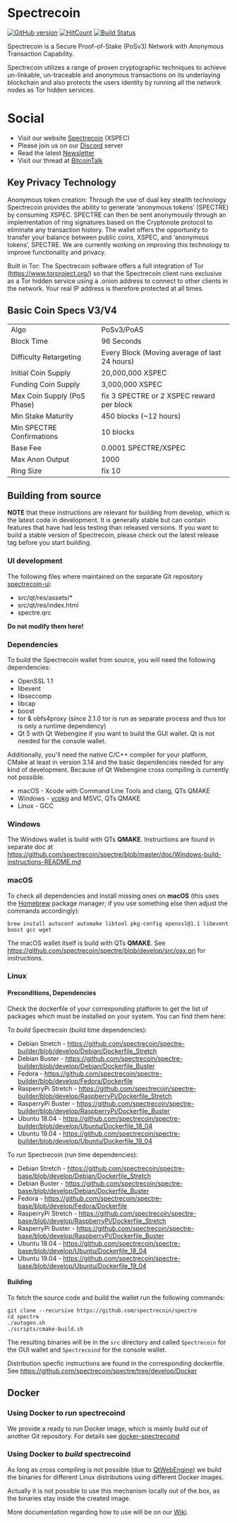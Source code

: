 # Spectrecoin
[![GitHub version](https://badge.fury.io/gh/spectrecoin%2Fspectre.svg)](https://badge.fury.io/gh/spectrecoin%2Fspectre) [![HitCount](http://hits.dwyl.io/spectrecoin/https://github.com/spectrecoin/spectre.svg)](http://hits.dwyl.io/spectrecoin/https://github.com/spectrecoin/spectre)
[![Build Status](https://ci.spectreproject.io/buildStatus/icon?job=Spectrecoin/spectre/develop)](https://ci.spectreproject.io/job/Spectrecoin/job/spectre/job/develop/)

Spectrecoin is a Secure Proof-of-Stake (PoSv3) Network with Anonymous Transaction Capability.

Spectrecoin utilizes a range of proven cryptographic techniques to achieve un-linkable,
un-traceable and anonymous transactions on its underlaying blockchain and also protects
the users identity by running all the network nodes as Tor hidden services.

# Social
- Visit our website [Spectrecoin](https://spectreproject.io/) (XSPEC)
- Please join us on our [Discord](https://discord.gg/ckkrb8m) server
- Read the latest [Newsletter](https://news.spectreproject.io/)
- Visit our thread at [BitcoinTalk](https://bitcointalk.org/index.php?topic=2103301.0)

## Key Privacy Technology

Anonymous token creation: Through the use of dual key stealth technology Spectrecoin provides
the ability to generate ‘anonymous tokens’ (SPECTRE) by consuming XSPEC. SPECTRE can then be
sent anonymously through an implementation of ring signatures based on the Cryptonote protocol
to eliminate any transaction history. The wallet offers the opportunity to transfer your
balance between public coins, XSPEC, and ‘anonymous tokens’, SPECTRE. We are currently working
on improving this technology to improve functionality and privacy.

Built in Tor: The Spectrecoin software offers a full integration of Tor
(https://www.torproject.org/) so that the Spectrecoin client runs exclusive as a Tor
hidden service using a .onion address to connect to other clients in the network. Your
real IP address is therefore protected at all times.

## Basic Coin Specs V3/V4
<table>
<tr><td>Algo</td><td>PoSv3/PoAS</td></tr>
<tr><td>Block Time</td><td>96 Seconds</td></tr>
<tr><td>Difficulty Retargeting</td><td>Every Block (Moving average of last 24 hours)</td></tr>
<tr><td>Initial Coin Supply</td><td>20,000,000 XSPEC</td></tr>
<tr><td>Funding Coin Supply</td><td>3,000,000 XSPEC</td></tr>
<tr><td>Max Coin Supply (PoS Phase)</td><td>fix 3 SPECTRE or 2 XSPEC reward per block</td></tr>
<tr><td>Min Stake Maturity</td><td>450 blocks (~12 hours)</td></tr>
<tr><td>Min SPECTRE Confirmations</td><td>10 blocks</td></tr>
<tr><td>Base Fee</td><td>0.0001 SPECTRE/XSPEC</td></tr>
<tr><td>Max Anon Output</td><td>1000</td></tr>
<tr><td>Ring Size</td><td>fix 10</td></tr>
</table>

## Building from source

**NOTE** that these instructions are relevant for building from develop, which is the latest
code in development. It is generally stable but can contain features that have had less
testing than released versions. If you want to build a stable version of Spectrecoin, please
check out the latest release tag before you start building.

### UI development

The following files where maintained on the separate Git repository
[spectrecoin-ui](https://github.com/spectrecoin/spectrecoin-ui):
* src/qt/res/assets/*
* src/qt/res/index.html
* spectre.qrc

**Do not modify them here!**

### Dependencies

To build the Spectrecoin wallet from source, you will need the following dependencies:

 * OpenSSL 1.1
 * libevent
 * libseccomp
 * libcap
 * boost
 * tor & obfs4proxy (since 2.1.0 tor is run as separate process and thus tor is only a
 runtime dependency)
 * Qt 5 with Qt Webengine if you want to build the GUI wallet. Qt is not needed for the
 console wallet.

Additionally, you'll need the native C/C++ compiler for your platform, CMake at least in 
version 3.14 and the basic dependencies needed for any kind of development. Because of 
Qt Webengine cross compiling is currently not possible.

 * macOS - Xcode with Command Line Tools and clang, QTs QMAKE
 * Windows - [vcpkg](https://github.com/Microsoft/vcpkg) and MSVC, QTs QMAKE
 * Linux - GCC

### Windows

The Windows wallet is build with QTs **QMAKE**. Instructions are found in separate doc
at https://github.com/spectrecoin/spectre/blob/master/doc/Windows-build-instructions-README.md

### macOS

To check all dependencies and install missing ones on **macOS** (this uses the
[Homebrew](https://brew.sh/) package manager; if you use something else then adjust
the commands accordingly):

```
brew install autoconf automake libtool pkg-config openssl@1.1 libevent boost gcc wget
```

The macOS wallet itself is build with QTs **QMAKE**. See
https://github.com/spectrecoin/spectre/blob/develop/src/osx.pri for instructions.

### Linux

#### Preconditions, Dependencies

Check the dockerfile of your corresponding platform to get the list of packages which
must be installed on your system. You can find them here:

To _build_ Spectrecoin (build time dependencies):
 * Debian Stretch - https://github.com/spectrecoin/spectre-builder/blob/develop/Debian/Dockerfile_Stretch
 * Debian Buster - https://github.com/spectrecoin/spectre-builder/blob/develop/Debian/Dockerfile_Buster
 * Fedora - https://github.com/spectrecoin/spectre-builder/blob/develop/Fedora/Dockerfile
 * RasperryPi Stretch - https://github.com/spectrecoin/spectre-builder/blob/develop/RaspberryPi/Dockerfile_Stretch
 * RasperryPi Buster - https://github.com/spectrecoin/spectre-builder/blob/develop/RaspberryPi/Dockerfile_Buster
 * Ubuntu 18.04 - https://github.com/spectrecoin/spectre-builder/blob/develop/Ubuntu/Dockerfile_18_04
 * Ubuntu 19.04 - https://github.com/spectrecoin/spectre-builder/blob/develop/Ubuntu/Dockerfile_19_04

To _run_ Spectrecoin (run time dependencies):
 * Debian Stretch - https://github.com/spectrecoin/spectre-base/blob/develop/Debian/Dockerfile_Stretch
 * Debian Buster - https://github.com/spectrecoin/spectre-base/blob/develop/Debian/Dockerfile_Buster
 * Fedora - https://github.com/spectrecoin/spectre-base/blob/develop/Fedora/Dockerfile
 * RasperryPi Stretch - https://github.com/spectrecoin/spectre-base/blob/develop/RaspberryPi/Dockerfile_Stretch
 * RasperryPi Buster - https://github.com/spectrecoin/spectre-base/blob/develop/RaspberryPi/Dockerfile_Buster
 * Ubuntu 18.04 - https://github.com/spectrecoin/spectre-base/blob/develop/Ubuntu/Dockerfile_18_04
 * Ubuntu 19.04 - https://github.com/spectrecoin/spectre-base/blob/develop/Ubuntu/Dockerfile_19_04

#### Building

To fetch the source code and build the wallet run the following commands:

```
git clone --recursive https://github.com/spectrecoin/spectre
cd spectre
./autogen.sh
./scripts/cmake-build.sh
```

The resulting binaries will be in the `src` directory and called `Spectrecoin` for the GUI
wallet and `Spectrecoind` for the console wallet.

Distribution specfic instructions are found in the corresponding dockerfile. See
https://github.com/spectrecoin/spectre/tree/develop/Docker

## Docker
### Using Docker to _run_ spectrecoind

We provide a ready to run Docker image, which is mainly build out of another Git
repository. For details see [docker-spectrecoind](https://github.com/spectrecoin/docker-spectrecoind)

### Using Docker to _build_ spectrecoind

As long as cross compiling is not possible (due to [QtWebEngine](https://wiki.qt.io/QtWebEngine))
we build the binaries for different Linux distributions using different Docker images.

Actually it is not possible to use this mechanism locally out of the box, as the binaries
stay inside the created image.

More documentation regarding how to use will be on our [Wiki](https://github.com/spectrecoin/documentation/wiki).
